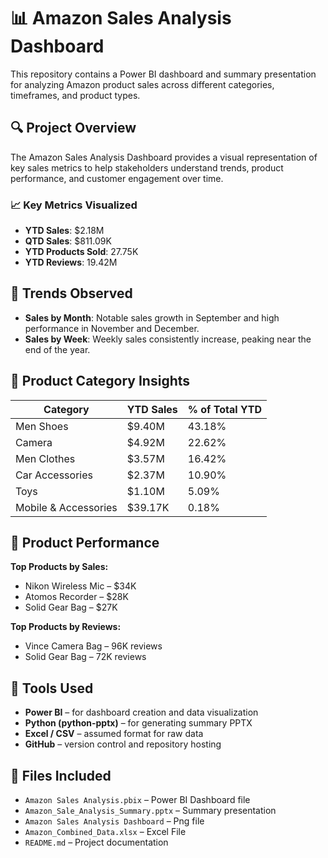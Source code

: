 # 📊 Amazon Sales Analysis Dashboard

This repository contains a Power BI dashboard and summary presentation for analyzing Amazon product sales across different categories, timeframes, and product types.

## 🔍 Project Overview

The Amazon Sales Analysis Dashboard provides a visual representation of key sales metrics to help stakeholders understand trends, product performance, and customer engagement over time.

### 📈 Key Metrics Visualized

- **YTD Sales**: $2.18M  
- **QTD Sales**: $811.09K  
- **YTD Products Sold**: 27.75K  
- **YTD Reviews**: 19.42M

## 📅 Trends Observed

- **Sales by Month**: Notable sales growth in September and high performance in November and December.
- **Sales by Week**: Weekly sales consistently increase, peaking near the end of the year.

## 🧩 Product Category Insights

| Category              | YTD Sales    | % of Total YTD |
|-----------------------|--------------|----------------|
| Men Shoes             | $9.40M       | 43.18%         |
| Camera                | $4.92M       | 22.62%         |
| Men Clothes           | $3.57M       | 16.42%         |
| Car Accessories       | $2.37M       | 10.90%         |
| Toys                  | $1.10M       | 5.09%          |
| Mobile & Accessories  | $39.17K      | 0.18%          |

## 🛒 Product Performance

**Top Products by Sales:**
- Nikon Wireless Mic – $34K
- Atomos Recorder – $28K
- Solid Gear Bag – $27K

**Top Products by Reviews:**
- Vince Camera Bag – 96K reviews
- Solid Gear Bag – 72K reviews

## 🧰 Tools Used

- **Power BI** – for dashboard creation and data visualization
- **Python (python-pptx)** – for generating summary PPTX
- **Excel / CSV** – assumed format for raw data
- **GitHub** – version control and repository hosting

## 📂 Files Included

- `Amazon Sales Analysis.pbix` – Power BI Dashboard file
- `Amazon_Sale_Analysis_Summary.pptx` – Summary presentation
- `Amazon Sales Analysis Dashboard` – Png file
- `Amazon_Combined_Data.xlsx` – Excel File
- `README.md` – Project documentation



